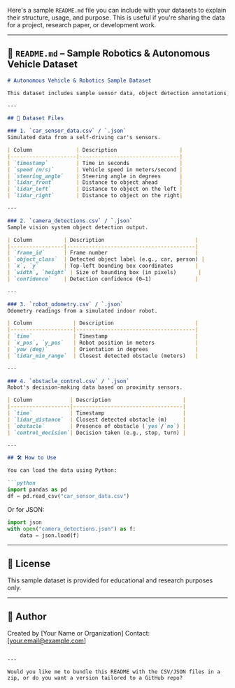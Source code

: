 Here's a sample `README.md` file you can include with your datasets to explain their structure, usage, and purpose. This is useful if you're sharing the data for a project, research paper, or development work.

---

## 📘 `README.md` – Sample Robotics & Autonomous Vehicle Dataset

````markdown
# Autonomous Vehicle & Robotics Sample Dataset

This dataset includes sample sensor data, object detection annotations, odometry, and control decisions for use in robotics and autonomous driving simulations.

---

## 📂 Dataset Files

### 1. `car_sensor_data.csv` / `.json`
Simulated data from a self-driving car's sensors.

| Column              | Description                    |
|---------------------|--------------------------------|
| `timestamp`         | Time in seconds                |
| `speed (m/s)`       | Vehicle speed in meters/second |
| `steering_angle`    | Steering angle in degrees      |
| `lidar_front`       | Distance to object ahead       |
| `lidar_left`        | Distance to object on the left |
| `lidar_right`       | Distance to object on the right|

---

### 2. `camera_detections.csv` / `.json`
Sample vision system object detection output.

| Column          | Description                             |
|-----------------|-----------------------------------------|
| `frame_id`      | Frame number                            |
| `object_class`  | Detected object label (e.g., car, person) |
| `x`, `y`        | Top-left bounding box coordinates       |
| `width`, `height` | Size of bounding box (in pixels)       |
| `confidence`    | Detection confidence (0–1)              |

---

### 3. `robot_odometry.csv` / `.json`
Odometry readings from a simulated indoor robot.

| Column             | Description                          |
|--------------------|--------------------------------------|
| `time`             | Timestamp                            |
| `x_pos`, `y_pos`   | Robot position in meters             |
| `yaw (deg)`        | Orientation in degrees               |
| `lidar_min_range`  | Closest detected obstacle (meters)   |

---

### 4. `obstacle_control.csv` / `.json`
Robot's decision-making data based on proximity sensors.

| Column            | Description                       |
|-------------------|-----------------------------------|
| `time`            | Timestamp                         |
| `lidar_distance`  | Closest detected obstacle (m)     |
| `obstacle`        | Presence of obstacle (`yes`/`no`) |
| `control_decision`| Decision taken (e.g., stop, turn) |

---

## 🛠️ How to Use

You can load the data using Python:

```python
import pandas as pd
df = pd.read_csv("car_sensor_data.csv")
````

Or for JSON:

```python
import json
with open("camera_detections.json") as f:
    data = json.load(f)
```

---

## 📜 License

This sample dataset is provided for educational and research purposes only.

---

## 🤖 Author

Created by \[Your Name or Organization]
Contact: \[[your.email@example.com](mailto:your.email@example.com)]

```

---

Would you like me to bundle this README with the CSV/JSON files in a zip, or do you want a version tailored to a GitHub repo?
```
